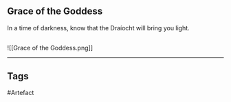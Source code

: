 ## Grace of the Goddess
In a time of darkness, know that the Draíocht will bring you light.
## 
![[Grace of the Goddess.png]]

---
## Tags
#Artefact